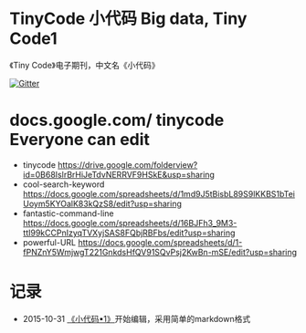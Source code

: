 TinyCode 小代码 Big data, Tiny Code1
=======================

《Tiny Code》电子期刊，中文名《小代码》

[![Gitter](https://badges.gitter.im/2293/tinycode.svg)](https://gitter.im/2293/tinycode?utm_source=badge&utm_medium=badge&utm_campaign=pr-badge)

docs.google.com/ tinycode Everyone can edit
===

+ tinycode https://drive.google.com/folderview?id=0B68IslrBrHiJeTdvNERRVF9HSkE&usp=sharing
+ cool-search-keyword https://docs.google.com/spreadsheets/d/1md9J5tBisbL89S9lKKBS1bTeiUoym5KYOalK83kQzS8/edit?usp=sharing
+ fantastic-command-line https://docs.google.com/spreadsheets/d/16BJFh3_9M3-ttI99kCCPnIzyqTVXyjSAS8FQbjRBFbs/edit?usp=sharing
+ powerful-URL https://docs.google.com/spreadsheets/d/1-fPNZnY5WmjwgT221GnkdsHfQV91SQvPsj2KwBn-mSE/edit?usp=sharing

记录
===

- 2015-10-31 [《小代码▪1》](https://github.com/2293/tinycode/blob/gh-pages/TinyCode1.md)开始编辑，采用简单的markdown格式
